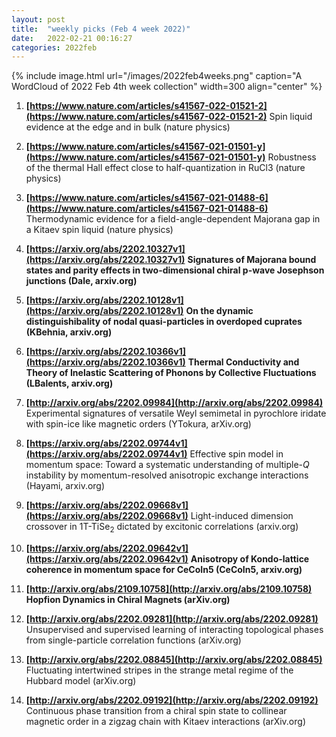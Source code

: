 ```yaml
---
layout: post
title:  "weekly picks (Feb 4 week 2022)"
date:   2022-02-21 00:16:27
categories: 2022feb
---
```


{% include image.html url="/images/2022feb4weeks.png" caption="A WordCloud of 2022 Feb 4th week collection" width=300 align="center" %}


1. **[https://www.nature.com/articles/s41567-022-01521-2](https://www.nature.com/articles/s41567-022-01521-2)** Spin liquid evidence at the edge and in bulk (nature physics)

1. **[https://www.nature.com/articles/s41567-021-01501-y](https://www.nature.com/articles/s41567-021-01501-y)** Robustness of the thermal Hall effect close to half-quantization in RuCl3 (nature physics)

1. **[https://www.nature.com/articles/s41567-021-01488-6](https://www.nature.com/articles/s41567-021-01488-6)** Thermodynamic evidence for a field-angle-dependent Majorana gap in a Kitaev spin liquid (nature physics)

1. **[https://arxiv.org/abs/2202.10327v1](https://arxiv.org/abs/2202.10327v1)** **Signatures of Majorana bound states and parity effects in two-dimensional chiral p-wave Josephson junctions (Dale, arxiv.org)**

1. **[https://arxiv.org/abs/2202.10128v1](https://arxiv.org/abs/2202.10128v1)** **On the dynamic distinguishibality of nodal quasi-particles in overdoped cuprates (KBehnia, arxiv.org)**

1. **[https://arxiv.org/abs/2202.10366v1](https://arxiv.org/abs/2202.10366v1)** **Thermal Conductivity and Theory of Inelastic Scattering of Phonons by Collective Fluctuations (LBalents, arxiv.org)**

1. **[http://arxiv.org/abs/2202.09984](http://arxiv.org/abs/2202.09984)** Experimental signatures of versatile Weyl semimetal in pyrochlore iridate with spin-ice like magnetic orders (YTokura, arXiv.org)

1. **[https://arxiv.org/abs/2202.09744v1](https://arxiv.org/abs/2202.09744v1)** Effective spin model in momentum space: Toward a systematic understanding of multiple-$Q$ instability by momentum-resolved anisotropic exchange interactions (Hayami, arxiv.org)

1. **[https://arxiv.org/abs/2202.09668v1](https://arxiv.org/abs/2202.09668v1)** Light-induced dimension crossover in 1T-TiSe$_2$ dictated by excitonic correlations (arxiv.org)

1. **[https://arxiv.org/abs/2202.09642v1](https://arxiv.org/abs/2202.09642v1)** **Anisotropy of Kondo-lattice coherence in momentum space for CeCoIn5 (CeCoIn5, arxiv.org)**



1. **[http://arxiv.org/abs/2109.10758](http://arxiv.org/abs/2109.10758)** **Hopfion Dynamics in Chiral Magnets (arXiv.org)**


1. **[http://arxiv.org/abs/2202.09281](http://arxiv.org/abs/2202.09281)** Unsupervised and supervised learning of interacting topological phases from single-particle correlation functions (arXiv.org)

1. **[http://arxiv.org/abs/2202.08845](http://arxiv.org/abs/2202.08845)** Fluctuating intertwined stripes in the strange metal regime of the Hubbard model (arXiv.org)

1. **[http://arxiv.org/abs/2202.09192](http://arxiv.org/abs/2202.09192)** Continuous phase transition from a chiral spin state to collinear magnetic order in a zigzag chain with Kitaev interactions (arXiv.org)
